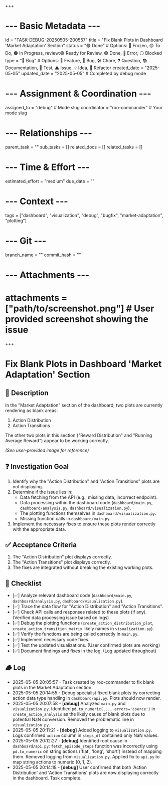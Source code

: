 +++
# --- Basic Metadata ---
id = "TASK-DEBUG-20250505-200557"
title = "Fix Blank Plots in Dashboard 'Market Adaptation' Section"
status = "🟢 Done" # Options: 🧊 Frozen, 🟡 To Do, 🟠 In Progress,  review:🟣 Ready for Review, 🟢 Done, 🔴 Error, ⚪ Blocked
type = "🐞 Bug" # Options: 🌟 Feature, 🐞 Bug, 🛠️ Chore, ❓ Question, 📚 Documentation, 🧪 Test, ⚠️ Issue, 💡 Idea, 🧹 Refactor
created_date = "2025-05-05"
updated_date = "2025-05-05" # Completed by debug mode
# --- Assignment & Coordination ---
assigned_to = "debug" # Mode slug
coordinator = "roo-commander" # Your mode slug
# --- Relationships ---
parent_task = ""
sub_tasks = []
related_docs = []
related_tasks = []
# --- Time & Effort ---
estimated_effort = "medium"
due_date = ""
# --- Context ---
tags = ["dashboard", "visualization", "debug", "bugfix", "market-adaptation", "plotting"]
# --- Git ---
branch_name = ""
commit_hash = ""
# --- Attachments ---
# attachments = ["path/to/screenshot.png"] # User provided screenshot showing the issue
+++

# Fix Blank Plots in Dashboard 'Market Adaptation' Section

## 📝 Description

In the "Market Adaptation" section of the dashboard, two plots are currently rendering as blank areas:
1.  Action Distribution
2.  Action Transitions

The other two plots in this section ("Reward Distribution" and "Running Average Reward") appear to be working correctly.

*(See user-provided image for reference)*

## ❓ Investigation Goal

1.  Identify why the "Action Distribution" and "Action Transitions" plots are not displaying.
2.  Determine if the issue lies in:
    *   Data fetching from the API (e.g., missing data, incorrect endpoint).
    *   Data processing within the dashboard code (`dashboard/main.py`, `dashboard/analysis.py`, `dashboard/visualization.py`).
    *   The plotting functions themselves in `dashboard/visualization.py`.
    *   Missing function calls in `dashboard/main.py`.
3.  Implement the necessary fixes to ensure these plots render correctly with the appropriate data.

## ✅ Acceptance Criteria

1.  The "Action Distribution" plot displays correctly.
2.  The "Action Transitions" plot displays correctly.
3.  The fixes are integrated without breaking the existing working plots.

## 🚶 Checklist

- [✅] Analyze relevant dashboard code (`dashboard/main.py`, `dashboard/analysis.py`, `dashboard/visualization.py`).
- [✅] Trace the data flow for "Action Distribution" and "Action Transitions".
- [✅] Check API calls and responses related to these plots (if any). (Verified data processing issue based on logs)
- [✅] Debug the plotting functions (`create_action_distribution_plot`, `create_action_transition_matrix` likely names in `visualization.py`).
- [✅] Verify the functions are being called correctly in `main.py`.
- [✅] Implement necessary code fixes.
- [✅] Test the updated visualizations. (User confirmed plots are working)
- [✅] Document findings and fixes in the log. (Log updated throughout)

## 🪵 Log

*   2025-05-05 20:05:57 - Task created by roo-commander to fix blank plots in the Market Adaptation section.
*   2025-05-05 20:14:55 - Debug specialist fixed blank plots by correcting action data type handling in `dashboard/api.py`. Plots should now render.
*   2025-05-05 20:07:58 - **[debug]** Analyzed `main.py` and `visualization.py`. Identified `pd.to_numeric(..., errors='coerce')` in `create_action_analysis` as the likely cause of blank plots due to potential NaN conversion. Removed the problematic line in `visualization.py`.
*   2025-05-05 20:11:21 - **[debug]** Added logging to `visualization.py`. Logs confirmed `action` column in `steps_df` contained only NaN values.
*   2025-05-05 20:12:27 - **[debug]** Identified root cause in `dashboard/api.py`: `fetch_episode_steps` function was incorrectly using `pd.to_numeric` on string actions ('flat', 'long', 'short') instead of mapping them. Removed logging from `visualization.py`. Applied fix to `api.py` to map string actions to numeric (0, 1, 2).
*   2025-05-05 20:14:18 - **[debug]** User confirmed that both 'Action Distribution' and 'Action Transitions' plots are now displaying correctly in the dashboard. Task complete.